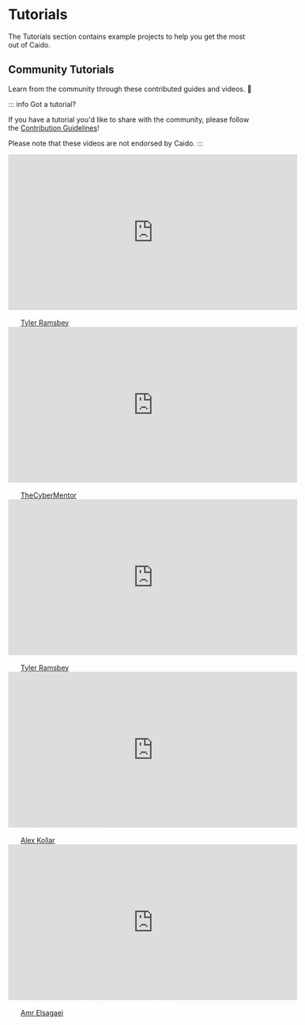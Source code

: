 # Tutorials

The Tutorials section contains example projects to help you get the most out of Caido.

## Community Tutorials

Learn from the community through these contributed guides and videos. 🎉

::: info Got a tutorial?

If you have a tutorial you'd like to share with the community, please follow the [Contribution Guidelines](/guides/contributions/documentation.md)!

Please note that these videos are not endorsed by Caido.
:::

<div class="videos">
    <div class="video">
        <iframe width="585" height="315" src="https://www.youtube.com/embed/nZDwUwIPJ6M" title="YouTube video player" frameborder="0"></iframe>
        <br>
        <div class="caption" style="color:#ffffff">
            Try Hack Me Tutorial: OWASP Top 10
            <br>
            By: <a href="https://hacksmarter.live/">Tyler Ramsbey</a>
        </div>
    </div>
    <div class="video">
        <iframe width="585" height="315" src="https://www.youtube.com/embed/lW-u_2EByT4" title="YouTube video player" frameborder="0"></iframe>
        <br>
        <div class="caption" style="color:#ffffff">
            Hack The Box Tutorial: Intranet
            <br>
            By: <a href="https://linktr.ee/thecybermentor">TheCyberMentor</a>
        </div>
    </div>
    <div class="video">
        <iframe width="585" height="315" src="https://www.youtube.com/embed/u8bQPtLNPpk" title="YouTube video player" frameborder="0"></iframe>
        <br>
        <div class="caption" style="color:#ffffff">
            Hack The Box Tutorial: Intranet
            <br>
            By: <a href="https://hacksmarter.live/">Tyler Ramsbey</a>
        </div>
    </div>
    <div class="video">
        <iframe width="585" height="315" src="https://www.youtube.com/embed/d9EFV5zdkQY" title="YouTube video player" frameborder="0"></iframe>
        <br>
        <div class="caption" style="color:#ffffff">
            Tutorial: Command Injection
            <br>
            By: <a href="https://twitter.com/ssgcythes">Alex Kollar</a>
        </div>
    </div>
    <div class="video">
        <iframe width="585" height="315" src="https://www.youtube.com/embed/HjZxwcBJl7Y" title="YouTube video player" frameborder="0"></iframe>
        <br>
        <div class="caption" style="color:#ffffff">
            Tutorial: Caido Masterclass – From Setup to Exploits
            <br>
            By: <a href="https://amrelsagaei.com">Amr Elsagaei</a>
        </div>
    </div>
</div>

